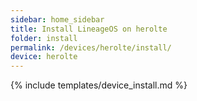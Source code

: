 ```yaml
---
sidebar: home_sidebar
title: Install LineageOS on herolte
folder: install
permalink: /devices/herolte/install/
device: herolte
---
```

{% include templates/device_install.md %}

